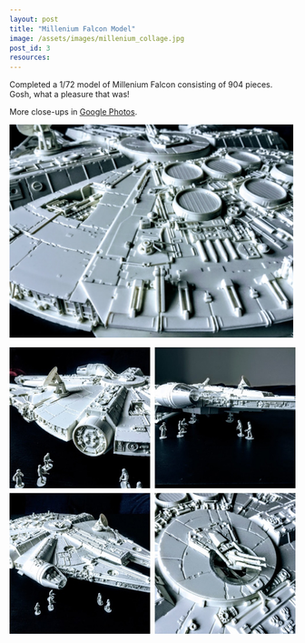 ```yaml
---
layout: post
title: "Millenium Falcon Model"
image: /assets/images/millenium_collage.jpg
post_id: 3
resources:
---
```

<p>Completed a 1/72 model of Millenium Falcon consisting of 904 pieces. Gosh, what a pleasure that was!</p>
<p>More close-ups in <u><a href="https://photos.app.goo.gl/yGtdpnp8jxMalVWB3">Google Photos</a></u>.</p>
<p><img src="/assets/images/millenium-closeUp.jpg" width="500" height="375"></p>
<p><img src="/assets/images/millenium_collage.jpg" alt="Millenium Falcon model"></p>
